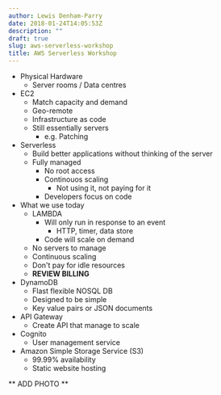 ```yaml
---
author: Lewis Denham-Parry
date: 2018-01-24T14:05:53Z
description: ""
draft: true
slug: aws-serverless-workshop
title: AWS Serverless Workshop
---
```


* Physical Hardware
  * Server rooms / Data centres
* EC2 
    * Match capacity and demand
    * Geo-remote
    * Infrastructure as code
    * Still essentially servers
      * e.g. Patching
* Serverless
    * Build better applications without thinking of the server
    * Fully managed
      * No root access
      * Continouos scaling
          * Not using it, not paying for it
      * Developers focus on code
* What we use today
    * LAMBDA
        * Will only run in response to an event
            * HTTP, timer, data store
        * Code will scale on demand
    * No servers to manage
    * Continuous scaling
    * Don't pay for idle resources
    * **REVIEW BILLING**
* DynamoDB
    * Flast flexible NOSQL DB
    * Designed to be simple
    * Key value pairs or JSON documents
* API Gateway
    * Create API that manage to scale
* Cognito
    * User management service
* Amazon Simple Storage Service (S3)
    * 99.99% availability
    * Static website hosting

** ADD PHOTO **

